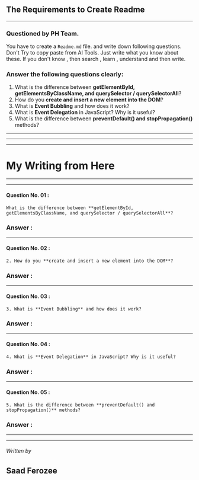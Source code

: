 
## The Requirements to Create Readme

---
### Questioned by PH Team.

You have to create a `Readme.md` file. and write down following questions. Don't Try to copy paste from AI Tools. Just write what you know about these. If you don't know , then search , learn , understand and then write.

### Answer the following questions clearly:

1. What is the difference between **getElementById, getElementsByClassName, and querySelector / querySelectorAll**?
2. How do you **create and insert a new element into the DOM**?
3. What is **Event Bubbling** and how does it work?
4. What is **Event Delegation** in JavaScript? Why is it useful?
5. What is the difference between **preventDefault() and stopPropagation()** methods?

---
---
---


# My Writing from Here

-----
-----

#### Question No. 01 : 
    What is the difference between **getElementById, getElementsByClassName, and querySelector / querySelectorAll**?

### Answer :




-----

#### Question No. 02 :
    2. How do you **create and insert a new element into the DOM**?

### Answer :



-----

#### Question No. 03 :
    3. What is **Event Bubbling** and how does it work?

### Answer :




-----

#### Question No. 04 :
    4. What is **Event Delegation** in JavaScript? Why is it useful?

### Answer :




-----

#### Question No. 05 :
    5. What is the difference between **preventDefault() and stopPropagation()** methods?

### Answer :




-----
-----
###### Written by
## Saad Ferozee
